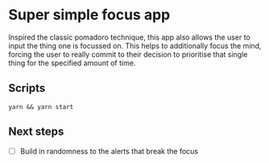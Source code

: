 # Super simple focus app

Inspired the classic pomadoro technique, this app also allows the user to input the thing one is focussed on. This helps to additionally focus the mind, forcing the user to really commit to their decision to prioritise that single thing for the specified amount of time.

## Scripts

`yarn && yarn start`

## Next steps

- [ ] Build in randomness to the alerts that break the focus
